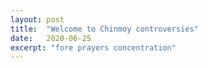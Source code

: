 ```yaml
---
layout: post
title:  "Welcome to Chinmoy controversies"
date:   2020-06-25
excerpt: "fore prayers concentration"
---
```

